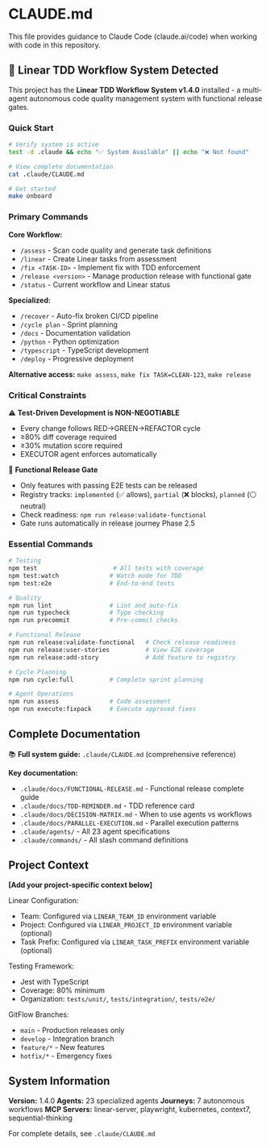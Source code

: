 # CLAUDE.md

This file provides guidance to Claude Code (claude.ai/code) when working with code in this repository.

## 🚀 Linear TDD Workflow System Detected

This project has the **Linear TDD Workflow System v1.4.0** installed - a multi-agent autonomous code quality management system with functional release gates.

### Quick Start

```bash
# Verify system is active
test -d .claude && echo "✅ System Available" || echo "❌ Not found"

# View complete documentation
cat .claude/CLAUDE.md

# Get started
make onboard
```

### Primary Commands

**Core Workflow:**
- `/assess` - Scan code quality and generate task definitions
- `/linear` - Create Linear tasks from assessment
- `/fix <TASK-ID>` - Implement fix with TDD enforcement
- `/release <version>` - Manage production release with functional gate
- `/status` - Current workflow and Linear status

**Specialized:**
- `/recover` - Auto-fix broken CI/CD pipeline
- `/cycle plan` - Sprint planning
- `/docs` - Documentation validation
- `/python` - Python optimization
- `/typescript` - TypeScript development
- `/deploy` - Progressive deployment

**Alternative access:** `make assess`, `make fix TASK=CLEAN-123`, `make release`

### Critical Constraints

⚠️ **Test-Driven Development is NON-NEGOTIABLE**
- Every change follows RED→GREEN→REFACTOR cycle
- ≥80% diff coverage required
- ≥30% mutation score required
- EXECUTOR agent enforces automatically

🎯 **Functional Release Gate**
- Only features with passing E2E tests can be released
- Registry tracks: `implemented` (✅ allows), `partial` (❌ blocks), `planned` (⚪ neutral)
- Check readiness: `npm run release:validate-functional`
- Gate runs automatically in release journey Phase 2.5

### Essential Commands

```bash
# Testing
npm test                     # All tests with coverage
npm test:watch              # Watch mode for TDD
npm test:e2e                # End-to-end tests

# Quality
npm run lint                # Lint and auto-fix
npm run typecheck           # Type checking
npm run precommit           # Pre-commit checks

# Functional Release
npm run release:validate-functional   # Check release readiness
npm run release:user-stories          # View E2E coverage
npm run release:add-story             # Add feature to registry

# Cycle Planning
npm run cycle:full          # Complete sprint planning

# Agent Operations
npm run assess              # Code assessment
npm run execute:fixpack     # Execute approved fixes
```

## Complete Documentation

📚 **Full system guide:** `.claude/CLAUDE.md` (comprehensive reference)

**Key documentation:**
- `.claude/docs/FUNCTIONAL-RELEASE.md` - Functional release complete guide
- `.claude/docs/TDD-REMINDER.md` - TDD reference card
- `.claude/docs/DECISION-MATRIX.md` - When to use agents vs workflows
- `.claude/docs/PARALLEL-EXECUTION.md` - Parallel execution patterns
- `.claude/agents/` - All 23 agent specifications
- `.claude/commands/` - All slash command definitions

## Project Context

**[Add your project-specific context below]**

Linear Configuration:
- Team: Configured via `LINEAR_TEAM_ID` environment variable
- Project: Configured via `LINEAR_PROJECT_ID` environment variable (optional)
- Task Prefix: Configured via `LINEAR_TASK_PREFIX` environment variable (optional)

Testing Framework:
- Jest with TypeScript
- Coverage: 80% minimum
- Organization: `tests/unit/`, `tests/integration/`, `tests/e2e/`

GitFlow Branches:
- `main` - Production releases only
- `develop` - Integration branch
- `feature/*` - New features
- `hotfix/*` - Emergency fixes

## System Information

**Version:** 1.4.0
**Agents:** 23 specialized agents
**Journeys:** 7 autonomous workflows
**MCP Servers:** linear-server, playwright, kubernetes, context7, sequential-thinking

For complete details, see `.claude/CLAUDE.md`
